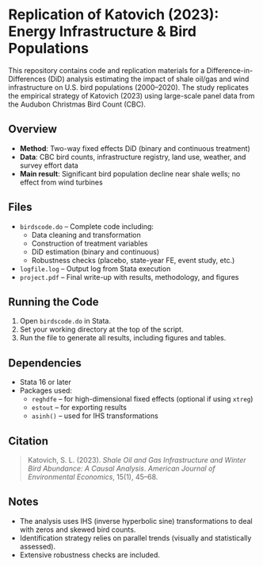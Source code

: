 # Replication of Katovich (2023): Energy Infrastructure & Bird Populations

This repository contains code and replication materials for a Difference-in-Differences (DiD) analysis estimating the impact of shale oil/gas and wind infrastructure on U.S. bird populations (2000–2020). The study replicates the empirical strategy of Katovich (2023) using large-scale panel data from the Audubon Christmas Bird Count (CBC).

## Overview

- **Method**: Two-way fixed effects DiD (binary and continuous treatment)
- **Data**: CBC bird counts, infrastructure registry, land use, weather, and survey effort data
- **Main result**: Significant bird population decline near shale wells; no effect from wind turbines

## Files

- `birdscode.do` – Complete code including:
  - Data cleaning and transformation
  - Construction of treatment variables
  - DiD estimation (binary and continuous)
  - Robustness checks (placebo, state-year FE, event study, etc.)
- `logfile.log` – Output log from Stata execution
- `project.pdf` – Final write-up with results, methodology, and figures

## Running the Code

1. Open `birdscode.do` in Stata.
2. Set your working directory at the top of the script.
3. Run the file to generate all results, including figures and tables.

## Dependencies

- Stata 16 or later
- Packages used:
  - `reghdfe` – for high-dimensional fixed effects (optional if using `xtreg`)
  - `estout` – for exporting results
  - `asinh()` – used for IHS transformations

## Citation

> Katovich, S. L. (2023). *Shale Oil and Gas Infrastructure and Winter Bird Abundance: A Causal Analysis*. *American Journal of Environmental Economics*, 15(1), 45–68.

## Notes

- The analysis uses IHS (inverse hyperbolic sine) transformations to deal with zeros and skewed bird counts.
- Identification strategy relies on parallel trends (visually and statistically assessed).
- Extensive robustness checks are included.
